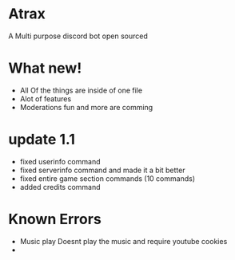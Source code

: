 # Atrax
A Multi purpose discord bot open sourced 

# What new!
- All Of the things are inside of one file
- Alot of features
- Moderations fun and more are comming

# update 1.1
- fixed userinfo command
- fixed serverinfo command and made it a bit better
- fixed entire game section commands (10 commands)
- added credits command

# Known Errors
- Music play
Doesnt play the music and require youtube cookies
- 
